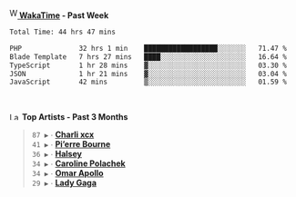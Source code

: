 <img src="https://github.com/dxnter/dxnter/assets/17434202/67b21fa4-d36d-46f9-9dec-f23d976b00ef" alt="WakaTime Logo" width="14" height="18"/><a href="https://wakatime.com/@dxnter" target="_blank"><strong> WakaTime</strong></a><strong> - Past Week</strong>

<!--START_SECTION:waka-->

```txt
Total Time: 44 hrs 47 mins

PHP              32 hrs 1 min    ██████████████████░░░░░░░   71.47 %
Blade Template   7 hrs 27 mins   ████░░░░░░░░░░░░░░░░░░░░░   16.64 %
TypeScript       1 hr 28 mins    ▓░░░░░░░░░░░░░░░░░░░░░░░░   03.30 %
JSON             1 hr 21 mins    ▓░░░░░░░░░░░░░░░░░░░░░░░░   03.04 %
JavaScript       42 mins         ▒░░░░░░░░░░░░░░░░░░░░░░░░   01.59 %
```

<!--END_SECTION:waka-->

<br/>

<!--START_LASTFM_ARTISTS:{"period": "3month", "rows": 6}-->
<a href="https://last.fm" target="_blank"><img src="https://user-images.githubusercontent.com/17434202/215290617-e793598d-d7c9-428f-9975-156db1ba89cc.svg" alt="Last.fm Logo" width="18" height="13"/></a> **Top Artists - Past 3 Months**

> `87 ▶️` ∙ **[Charli xcx](https://www.last.fm/music/Charli+xcx)**<br/>
> `41 ▶️` ∙ **[Pi’erre Bourne](https://www.last.fm/music/Pi%E2%80%99erre+Bourne)**<br/>
> `36 ▶️` ∙ **[Halsey](https://www.last.fm/music/Halsey)**<br/>
> `34 ▶️` ∙ **[Caroline Polachek](https://www.last.fm/music/Caroline+Polachek)**<br/>
> `34 ▶️` ∙ **[Omar Apollo](https://www.last.fm/music/Omar+Apollo)**<br/>
> `29 ▶️` ∙ **[Lady Gaga](https://www.last.fm/music/Lady+Gaga)**<br/>
<!--END_LASTFM_ARTISTS-->
